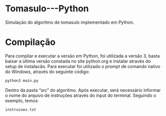 # Tomasulo---Python
Simulação do algoritmo de tomasulo implementado em Python.

# Compilação
Para compilar e executar a versão em Python, foi utilizada a versão 3, basta baixar a ́ultima versão constada no site python.org e instalar através do setup de instalacão. Para  executar  foi  utilizado  o  prompt  de comando  nativo do  Windows,  através  do  seguinte  código:  
```bash
python3 main.py 
```
Dentro  da  pasta  “src” do algoritmo. Após executar, será necessário informar o nome do arquivo de instruções através do input do terminal. Seguindo o exemplo, temos:
```bash
instrucoes.txt
```